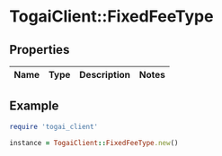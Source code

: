 # TogaiClient::FixedFeeType

## Properties

| Name | Type | Description | Notes |
| ---- | ---- | ----------- | ----- |

## Example

```ruby
require 'togai_client'

instance = TogaiClient::FixedFeeType.new()
```

